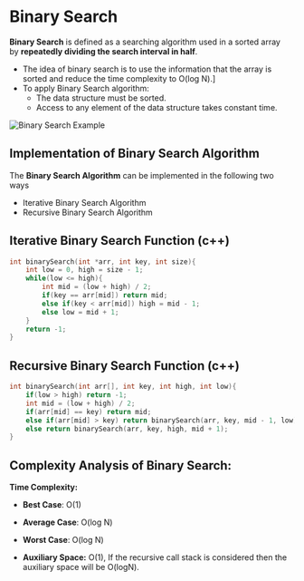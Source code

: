 # Binary Search
**Binary Search** is defined as a searching algorithm used in a sorted array by **repeatedly dividing the search interval in half**.
- The idea of binary search is to use the information that the array is sorted and reduce the time complexity to O(log N).]
- To apply Binary Search algorithm:
  - The data structure must be sorted.
  - Access to any element of the data structure takes constant time.

![Binary Search Example](https://media.geeksforgeeks.org/wp-content/uploads/20220309171621/BinarySearch.png)
## Implementation of Binary Search Algorithm
The **Binary Search Algorithm** can be implemented in the following two ways
- Iterative Binary Search Algorithm
- Recursive Binary Search Algorithm
## Iterative Binary Search Function (c++)
```cpp
int binarySearch(int *arr, int key, int size){
    int low = 0, high = size - 1;
    while(low <= high){
        int mid = (low + high) / 2;
        if(key == arr[mid]) return mid;
        else if(key < arr[mid]) high = mid - 1;
        else low = mid + 1;
    }
    return -1;
}
```

## Recursive Binary Search Function (c++) 
```cpp
int binarySearch(int arr[], int key, int high, int low){
    if(low > high) return -1;
    int mid = (low + high) / 2;
    if(arr[mid] == key) return mid;
    else if(arr[mid] > key) return binarySearch(arr, key, mid - 1, low);
    else return binarySearch(arr, key, high, mid + 1);
}
```

## Complexity Analysis of Binary Search:

**Time Complexity:** 
- **Best Case**: O(1)
- **Average Case**: O(log N)
- **Worst Case**: O(log N)

- **Auxiliary Space:** O(1), If the recursive call stack is considered then the auxiliary space will be O(logN).
